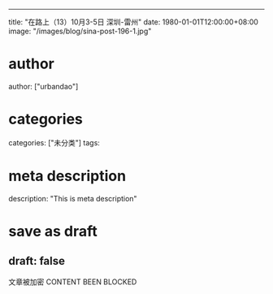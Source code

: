 
---
title: "在路上（13）10月3-5日 深圳-雷州"
date: 1980-01-01T12:00:00+08:00
image: "/images/blog/sina-post-196-1.jpg"
# author
author: ["urbandao"]
# categories
categories: ["未分类"]
tags: 
# meta description
description: "This is meta description"
# save as draft
draft: false
---

文章被加密 CONTENT BEEN BLOCKED
